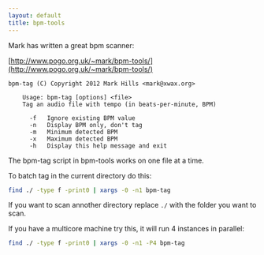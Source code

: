```yaml
---
layout: default
title: bpm-tools
---
```


Mark has written a great bpm scanner:

[http://www.pogo.org.uk/~mark/bpm-tools/](http://www.pogo.org.uk/~mark/bpm-tools/)

```
bpm-tag (C) Copyright 2012 Mark Hills <mark@xwax.org>

    Usage: bpm-tag [options] <file>
    Tag an audio file with tempo (in beats-per-minute, BPM)

      -f   Ignore existing BPM value
      -n   Display BPM only, don't tag
      -m   Minimum detected BPM
      -x   Maximum detected BPM
      -h   Display this help message and exit
```

The bpm-tag script in bpm-tools works on one file at a time.

To batch tag in the current directory do this:

```sh
find ./ -type f -print0 | xargs -0 -n1 bpm-tag
```

If you want to scan annother directory replace `./` with the folder you want to scan.

If you have a multicore machine try this, it will run 4 instances in parallel:

```sh
find ./ -type f -print0 | xargs -0 -n1 -P4 bpm-tag
```
